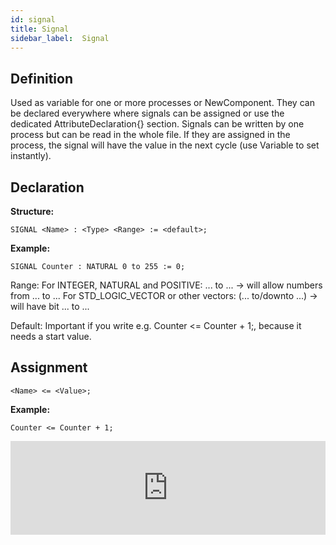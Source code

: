 ```yaml
---
id: signal
title: Signal
sidebar_label:  Signal
---
```


## Definition

Used as variable for one or more processes or NewComponent.
They can be declared everywhere where signals can be assigned or use the dedicated AttributeDeclaration{} section.
Signals can be written by one process but can be read in the whole file. If they are assigned in the process, the signal
will have the value in the next cycle (use Variable to set instantly).

## Declaration

**Structure:**
```vhdp
SIGNAL <Name> : <Type> <Range> := <default>;
```
**Example:**
```vhdp
SIGNAL Counter : NATURAL 0 to 255 := 0;
```

Range: For INTEGER, NATURAL and POSITIVE: ... to ... -> will allow numbers from ... to ...
       For STD_LOGIC_VECTOR or other vectors: (... to/downto ...) -> will have bit ... to ...

Default: Important if you write e.g. Counter <= Counter + 1;, because it needs a start value.

## Assignment

```vhdp
<Name> <= <Value>;
```
**Example:**
```vhdp
Counter <= Counter + 1;
```

<div class="fluidMedia"><iframe id="ytplayer" type="text/html" width="100%" src="https://www.youtube.com/embed/a_mQx-6RH34?autoplay=0&origin=http://vhdplus.com" frameborder="0" allowFullScreen></iframe></div>